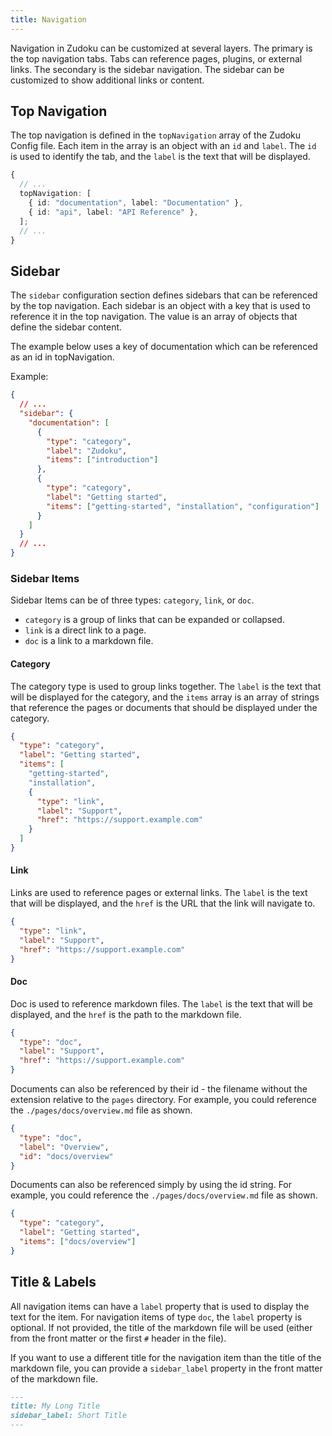 ```yaml
---
title: Navigation
---
```


Navigation in Zudoku can be customized at several layers. The primary is the top navigation tabs. Tabs can reference pages, plugins, or external links. The secondary is the sidebar navigation. The sidebar can be customized to show additional links or content.

## Top Navigation

The top navigation is defined in the `topNavigation` array of the Zudoku Config file. Each item in the array is an object with an `id` and `label`. The `id` is used to identify the tab, and the `label` is the text that will be displayed.

```ts
{
  // ...
  topNavigation: [
    { id: "documentation", label: "Documentation" },
    { id: "api", label: "API Reference" },
  ];
  // ...
}
```

## Sidebar

The `sidebar` configuration section defines sidebars that can be referenced by the top navigation. Each sidebar is an object with a key that is used to reference it in the top navigation. The value is an array of objects that define the sidebar content.

The example below uses a key of documentation which can be referenced as an id in topNavigation.

Example:

```json
{
  // ...
  "sidebar": {
    "documentation": [
      {
        "type": "category",
        "label": "Zudoku",
        "items": ["introduction"]
      },
      {
        "type": "category",
        "label": "Getting started",
        "items": ["getting-started", "installation", "configuration"]
      }
    ]
  }
  // ...
}
```

### Sidebar Items

Sidebar Items can be of three types: `category`, `link`, or `doc`.

- `category` is a group of links that can be expanded or collapsed.
- `link` is a direct link to a page.
- `doc` is a link to a markdown file.

#### Category

The category type is used to group links together. The `label` is the text that will be displayed for the category, and the `items` array is an array of strings that reference the pages or documents that should be displayed under the category.

```json
{
  "type": "category",
  "label": "Getting started",
  "items": [
    "getting-started",
    "installation",
    {
      "type": "link",
      "label": "Support",
      "href": "https://support.example.com"
    }
  ]
}
```

#### Link

Links are used to reference pages or external links. The `label` is the text that will be displayed, and the `href` is the URL that the link will navigate to.

```json
{
  "type": "link",
  "label": "Support",
  "href": "https://support.example.com"
}
```

#### Doc

Doc is used to reference markdown files. The `label` is the text that will be displayed, and the `href` is the path to the markdown file.

```json
{
  "type": "doc",
  "label": "Support",
  "href": "https://support.example.com"
}
```

Documents can also be referenced by their id - the filename without the extension relative to the `pages` directory. For example, you could reference the `./pages/docs/overview.md` file as shown.

```json
{
  "type": "doc",
  "label": "Overview",
  "id": "docs/overview"
}
```

Documents can also be referenced simply by using the id string. For example, you could reference the `./pages/docs/overview.md` file as shown.

```json
{
  "type": "category",
  "label": "Getting started",
  "items": ["docs/overview"]
}
```

## Title & Labels

All navigation items can have a `label` property that is used to display the text for the item. For navigation items of type `doc`, the `label` property is optional. If not provided, the title of the markdown file will be used (either from the front matter or the first `#` header in the file).

If you want to use a different title for the navigation item than the title of the markdown file, you can provide a `sidebar_label` property in the front matter of the markdown file.

```md
---
title: My Long Title
sidebar_label: Short Title
---
```
